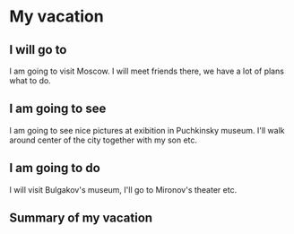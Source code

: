 # My vacation

## I will go to
I am going to visit Moscow. I will meet friends there, we have a lot of plans what to do.

## I am going to see

I am going to see nice pictures at exibition in Puchkinsky museum. 
I'll walk around center of the city together with my son etc.

## I am going to do

I will visit Bulgakov's museum, I'll go to Mironov's theater etc.

## Summary of my vacation
